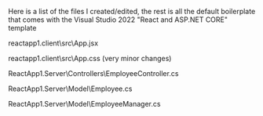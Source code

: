 Here is a list of the files I created/edited, the rest is all the default boilerplate that comes with the Visual Studio 2022 "React and ASP.NET CORE" template

reactapp1.client\src\App.jsx

reactapp1.client\src\App.css (very minor changes)

ReactApp1.Server\Controllers\EmployeeController.cs

ReactApp1.Server\Model\Employee.cs

ReactApp1.Server\Model\EmployeeManager.cs
